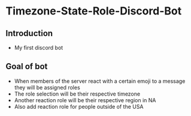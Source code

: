 # Timezone-State-Role-Discord-Bot

## Introduction
* My first discord bot


## Goal of bot
* When members of the server react with a certain emoji to a message they will be assigned roles
* The role selection will be their respective timezone
* Another reaction role will be their respective region in NA
* Also add reaction role for people outside of the USA